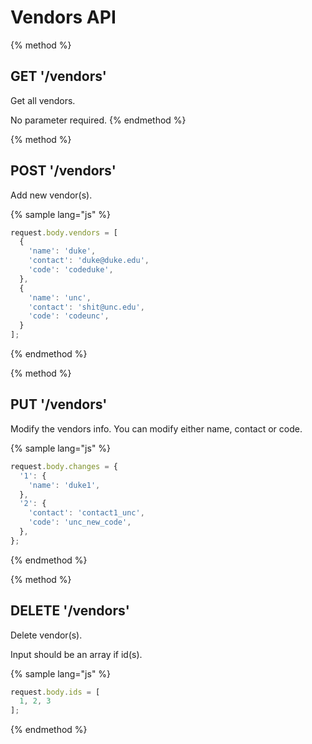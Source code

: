 # Vendors API

{% method %}
## GET '/vendors'

Get all vendors.

No parameter required.
{% endmethod %}

{% method %}
## POST '/vendors'

Add new vendor(s).

{% sample lang="js" %}
```js
request.body.vendors = [
  {
    'name': 'duke',
    'contact': 'duke@duke.edu',
    'code': 'codeduke',
  },
  {
    'name': 'unc',
    'contact': 'shit@unc.edu',
    'code': 'codeunc',
  }
];
```
{% endmethod %}

{% method %}
## PUT '/vendors'

Modify the vendors info. You can modify either name, contact or code.

{% sample lang="js" %}
```js
request.body.changes = {
  '1': {
    'name': 'duke1',
  },
  '2': {
    'contact': 'contact1_unc',
    'code': 'unc_new_code',
  },
};
```
{% endmethod %}

{% method %}
## DELETE '/vendors'

Delete vendor(s).

Input should be an array if id(s).

{% sample lang="js" %}
```js
request.body.ids = [
  1, 2, 3
];
```
{% endmethod %}